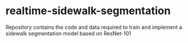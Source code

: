 # realtime-sidewalk-segmentation
Repository contains the code and data required to train and implement a sidewalk segmentation model based on ResNet-101
